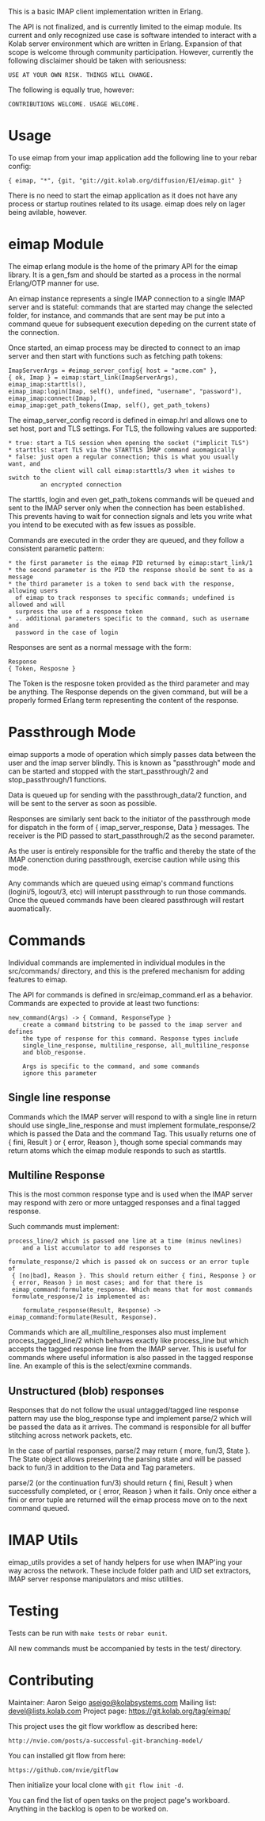 This is a basic IMAP client implementation written in Erlang.

The API is not finalized, and is currently limited to the eimap module. Its
current and only recognized use case is software intended to interact with a
Kolab server environment which are written in Erlang. Expansion of that scope
is welcome through community participation. However, currently the following
disclaimer should be taken with seriousness:

    USE AT YOUR OWN RISK. THINGS WILL CHANGE.

The following is equally true, however:

    CONTRIBUTIONS WELCOME. USAGE WELCOME.

Usage
=====

To use eimap from your imap application add the following line to your rebar
config:

    { eimap, "*", {git, "git://git.kolab.org/diffusion/EI/eimap.git" }

There is no need to start the eimap application as it does not have any process
or startup routines related to its usage. eimap does rely on lager being avilable,
however.

eimap Module
============
The eimap erlang module is the home of the primary API for the eimap library. It
is a gen_fsm and should be started as a process in the normal Erlang/OTP manner for
use. 

An eimap instance represents a single IMAP connection to a single IMAP server
and is stateful: commands that are started may change the selected folder, for
instance, and commands that are sent may be put into a command queue for subsequent
execution depeding on the current state of the connection.

Once started, an eimap process may be directed to connect to an imap server
and then start with functions such as fetching path tokens:

    ImapServerArgs = #eimap_server_config{ host = "acme.com" },
    { ok, Imap } = eimap:start_link(ImapServerArgs),
    eimap_imap:starttls(),
    eimap_imap:login(Imap, self(), undefined, "username", "password"),
    eimap_imap:connect(Imap),
    eimap_imap:get_path_tokens(Imap, self(), get_path_tokens)

The eimap_server_config record is defined in eimap.hrl and allows one to set
host, port and TLS settings. For TLS, the following values are supported:

    * true: start a TLS session when opening the socket ("implicit TLS")
    * starttls: start TLS via the STARTTLS IMAP command auomagically
    * false: just open a regular connection; this is what you usually want, and
             the client will call eimap:starttls/3 when it wishes to switch to
             an encrypted connection

The starttls, login and even get_path_tokens commands will be
queued and sent to the IMAP server only when the connection has been established.
This prevents having to wait for connection signals and lets you write what you
intend to be executed with as few issues as possible.

Commands are executed in the order they are queued, and they follow a consistent
parametic pattern:

    * the first parameter is the eimap PID returned by eimap:start_link/1
    * the second parameter is the PID the response should be sent to as a message
    * the third parameter is a token to send back with the response, allowing users
      of eimap to track responses to specific commands; undefined is allowed and will
      surpress the use of a response token
    * .. additional parameters specific to the command, such as username and
      password in the case of login

Responses are sent as a normal message with the form:

    Response
    { Token, Resposne }

The Token is the resposne token provided as the third parameter and may be anything.
The Response depends on the given command, but will be a properly formed Erlang term
representing the content of the response.

Passthrough Mode
================
eimap supports a mode of operation which simply passes data between the user
and the imap server blindly. This is known as "passthrough" mode and can be
started and stopped with the start_passthrough/2 and stop_passthrough/1
functions.

Data is queued up for sending with the passthrough_data/2 function, and will be
sent to the server as soon as possible.

Responses are similarly sent back to the initiator of the passthrough mode
for dispatch in the form of { imap_server_response, Data } messages. The receiver
is the PID passed to start_passthrough/2 as the second parameter.

As the user is entirely responsible for the traffic and thereby the state
of the IMAP conenction during passthrough, exercise caution while using
this mode.

Any commands which are queued using eimap's command functions (logini/5,
logout/3, etc) will interupt passthrough to run those commands. Once the queued
commands have been cleared passthrough will restart auomatically.

Commands
========

Individual commands are implemented in individual modules in the src/commands/
directory, and this is the prefered mechanism for adding features to eimap.

The API for commands is defined in src/eimap_command.erl as a behavior. Commands
are expected to provide at least two functions:

    new_command(Args) -> { Command, ResponseType }
        create a command bitstring to be passed to the imap server and defines
        the type of response for this command. Response types include
        single_line_response, multiline_response, all_multiline_response
        and blob_response.

        Args is specific to the command, and some commands
        ignore this parameter

Single line response
--------------------
Commands which the IMAP server will respond to with a single line in return
should use single_line_response and must implement formulate_response/2 which
is passed the Data and the command Tag. This usually returns one of
{ fini, Result } or { error, Reason }, though some special commands may return
atoms which the eimap module responds to such as starttls.

Multiline Response
------------------
This is the most common response type and is used when the IMAP server may
respond with zero or more untagged responses and a final tagged response.

Such commands must implement:

    process_line/2 which is passed one line at a time (minus newlines)
        and a list accumulator to add responses to

    formulate_response/2 which is passed ok on success or an error tuple of 
     { [no|bad], Reason }. This should return either { fini, Response } or
     { error, Reason } in most cases; and for that there is
     eimap_command:formulate_response. Which means that for most commands
     formulate_response/2 is implemented as:

        formulate_response(Result, Response) -> eimap_command:formulate(Result, Response).

Commands which are all_multiline_responses also must implement process_tagged_line/2
which behaves exactly like process_line but which accepts the tagged response line
from the IMAP server. This is useful for commands where useful information is also
passed in the tagged response line. An example of this is the select/exmine
commands.

Unstructured (blob) responses
-----------------------------
Responses that do not follow the usual untagged/tagged line response pattern
may use the blog_response type and implement parse/2 which will be passed
the data as it arrives. The command is responsible for all buffer stitching
across network packets, etc.

In the case of partial responses, parse/2 may return { more, fun/3, State }.
The State object allows preserving the parsing state and will be passed back to
fun/3 in addition to the Data and Tag parameters.

parse/2 (or the continuation fun/3) should return { fini, Result } when 
successfully completed, or { error, Reason } when it fails. Only once either a
fini or error tuple are returned will the eimap process move on to the next
command queued.

IMAP Utils
==========

eimap_utils provides a set of handy helpers for use when IMAP'ing your way
across the network. These include folder path and UID set extractors, IMAP
server response manipulators and misc utilities.

Testing
=======
Tests can be run with `make tests` or `rebar eunit`.

All new commands must be accompanied by tests in the test/ directory.

Contributing
============
Maintainer: Aaron Seigo <aseigo@kolabsystems.com>
Mailing list: devel@lists.kolab.com
Project page: https://git.kolab.org/tag/eimap/

This project uses the git flow workflow as described here:

    http://nvie.com/posts/a-successful-git-branching-model/

You can installed git flow from here:

    https://github.com/nvie/gitflow

Then initialize your local clone with `git flow init -d`.

You can find the list of open tasks on the project page's workboard. Anything
in the backlog is open to be worked on.
